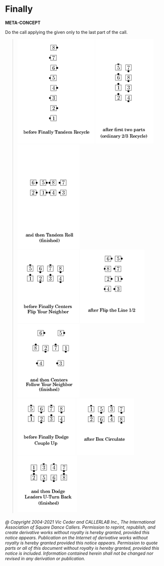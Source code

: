 
# Finally <concept> <anything>
**META-CONCEPT**   


Do the <anything> call applying the given <concept> only to the last part of the call.

> 
> ![alt](finally-1.png)
> ![alt](finally-2.png)
> ![alt](finally-3.png)  
> ![alt](finally-4.png)
> ![alt](finally-5.png)
> ![alt](finally-6.png)  
> ![alt](finally-7.png)
> ![alt](finally-8.png)
> ![alt](finally-9.png)
> 
###### @ Copyright 2004-2021 Vic Ceder and CALLERLAB Inc., The International Association of Square Dance Callers. Permission to reprint, republish, and create derivative works without royalty is hereby granted, provided this notice appears. Publication on the Internet of derivative works without royalty is hereby granted provided this notice appears. Permission to quote parts or all of this document without royalty is hereby granted, provided this notice is included. Information contained herein shall not be changed nor revised in any derivation or publication.
